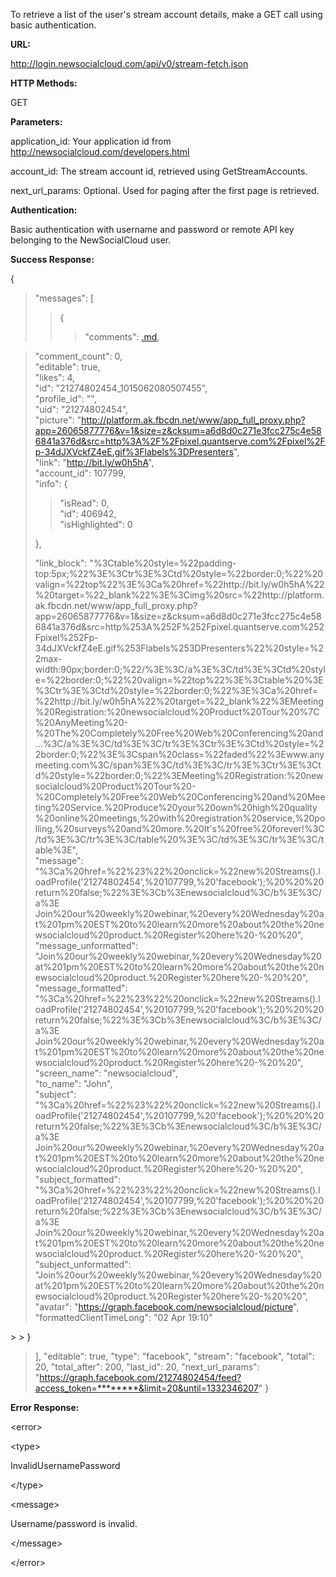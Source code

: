To retrieve a list of the user's stream account details, make a GET call using basic authentication.

**URL:**

http://login.newsocialcloud.com/api/v0/stream-fetch.json

**HTTP Methods:**

GET

**Parameters:**

<p>application_id: Your application id from <a href='http://newsocialcloud.com/developers.html'>http://newsocialcloud.com/developers.html</a></p>
<p>account_id: The stream account id, retrieved using GetStreamAccounts.</p>
<p>next_url_params: Optional. Used for paging after the first page is retrieved.</p>

**Authentication:**

Basic authentication with username and password or remote API key belonging to the NewSocialCloud user.

**Success Response:**

{
> "messages": [
> > {
> > > <p>"comments": <a href='.md'>.md</a>,<br>
<blockquote>"comment_count": 0,<br>
"editable": true,<br>
"likes": 4,<br>
"id": "21274802454_1015062080507455",<br>
"profile_id": "",<br>
"uid": "21274802454",<br>
"picture": "<a href='http://platform.ak.fbcdn.net/www/app_full_proxy.php?app=26065877776&v=1&size=z&cksum=a6d8d0c271e3fcc275c4e586841a376d&src=http%3A%2F%2Fpixel.quantserve.com%2Fpixel%2Fp-34dJXVckfZ4eE.gif%3Flabels%3DPresenters'>http://platform.ak.fbcdn.net/www/app_full_proxy.php?app=26065877776&amp;v=1&amp;size=z&amp;cksum=a6d8d0c271e3fcc275c4e586841a376d&amp;src=http%3A%2F%2Fpixel.quantserve.com%2Fpixel%2Fp-34dJXVckfZ4eE.gif%3Flabels%3DPresenters</a>",<br>
"link": "<a href='http://bit.ly/w0h5hA'>http://bit.ly/w0h5hA</a>",<br>
"account_id": 107799,<br>
"info": {<br>
<blockquote>"isRead": 0,<br>
"id": 406942,<br>
"isHighlighted": 0</p>
</blockquote>},<br>
<p>"link_block": "%3Ctable%20style=%22padding-top:5px;%22%3E%3Ctr%3E%3Ctd%20style=%22border:0;%22%20valign=%22top%22%3E%3Ca%20href=%22http://bit.ly/w0h5hA%22%20target=%22_blank%22%3E%3Cimg%20src=%22http://platform.ak.fbcdn.net/www/app_full_proxy.php?app=26065877776&v=1&size=z&cksum=a6d8d0c271e3fcc275c4e586841a376d&src=http%253A%252F%252Fpixel.quantserve.com%252Fpixel%252Fp-34dJXVckfZ4eE.gif%253Flabels%253DPresenters%22%20style=%22max-width:90px;border:0;%22/%3E%3C/a%3E%3C/td%3E%3Ctd%20style=%22border:0;%22%20valign=%22top%22%3E%3Ctable%20%3E%3Ctr%3E%3Ctd%20style=%22border:0;%22%3E%3Ca%20href=%22http://bit.ly/w0h5hA%22%20target=%22_blank%22%3EMeeting%20Registration:%20newsocialcloud%20Product%20Tour%20%7C%20AnyMeeting%20-%20The%20Completely%20Free%20Web%20Conferencing%20and...%3C/a%3E%3C/td%3E%3C/tr%3E%3Ctr%3E%3Ctd%20style=%22border:0;%22%3E%3Cspan%20class=%22faded%22%3Ewww.anymeeting.com%3C/span%3E%3C/td%3E%3C/tr%3E%3Ctr%3E%3Ctd%20style=%22border:0;%22%3EMeeting%20Registration:%20newsocialcloud%20Product%20Tour%20-%20Completely%20Free%20Web%20Conferencing%20and%20Meeting%20Service.%20Produce%20your%20own%20high%20quality%20online%20meetings,%20with%20registration%20service,%20polling,%20surveys%20and%20more.%20It's%20free%20forever!%3C/td%3E%3C/tr%3E%3C/table%20%3E%3C/td%3E%3C/tr%3E%3C/table%3E",<br>
"message": "%3Ca%20href=%22%23%22%20onclick=%22new%20Streams().loadProfile('21274802454',%20107799,%20'facebook');%20%20%20return%20false;%22%3E%3Cb%3Enewsocialcloud%3C/b%3E%3C/a%3E Join%20our%20weekly%20webinar,%20every%20Wednesday%20at%201pm%20EST%20to%20learn%20more%20about%20the%20newsocialcloud%20product.%20Register%20here%20-%20%20",<br>
"message_unformatted": "Join%20our%20weekly%20webinar,%20every%20Wednesday%20at%201pm%20EST%20to%20learn%20more%20about%20the%20newsocialcloud%20product.%20Register%20here%20-%20%20",<br>
"message_formatted": "%3Ca%20href=%22%23%22%20onclick=%22new%20Streams().loadProfile('21274802454',%20107799,%20'facebook');%20%20%20return%20false;%22%3E%3Cb%3Enewsocialcloud%3C/b%3E%3C/a%3E Join%20our%20weekly%20webinar,%20every%20Wednesday%20at%201pm%20EST%20to%20learn%20more%20about%20the%20newsocialcloud%20product.%20Register%20here%20-%20%20",<br>
"screen_name": "newsocialcloud",<br>
"to_name": "John",<br>
"subject": "%3Ca%20href=%22%23%22%20onclick=%22new%20Streams().loadProfile('21274802454',%20107799,%20'facebook');%20%20%20return%20false;%22%3E%3Cb%3Enewsocialcloud%3C/b%3E%3C/a%3E Join%20our%20weekly%20webinar,%20every%20Wednesday%20at%201pm%20EST%20to%20learn%20more%20about%20the%20newsocialcloud%20product.%20Register%20here%20-%20%20",<br>
"subject_formatted": "%3Ca%20href=%22%23%22%20onclick=%22new%20Streams().loadProfile('21274802454',%20107799,%20'facebook');%20%20%20return%20false;%22%3E%3Cb%3Enewsocialcloud%3C/b%3E%3C/a%3E Join%20our%20weekly%20webinar,%20every%20Wednesday%20at%201pm%20EST%20to%20learn%20more%20about%20the%20newsocialcloud%20product.%20Register%20here%20-%20%20",<br>
"subject_unformatted": "Join%20our%20weekly%20webinar,%20every%20Wednesday%20at%201pm%20EST%20to%20learn%20more%20about%20the%20newsocialcloud%20product.%20Register%20here%20-%20%20",<br>
"avatar": "<a href='https://graph.facebook.com/newsocialcloud/picture'>https://graph.facebook.com/newsocialcloud/picture</a>",<br>
"formattedClientTimeLong": "02 Apr 19:10"</p>
</blockquote>
> > }

> ],
> "editable": true,
> "type": "facebook",
> "stream": "facebook",
> "total": 20,
> "total\_after": 200,
> "last\_id": 20,
> "next\_url\_params": "https://graph.facebook.com/21274802454/feed?access_token=********&limit=20&until=1332346207"
}

**Error Response:**



&lt;error&gt;




&lt;type&gt;

InvalidUsernamePassword

&lt;/type&gt;




&lt;message&gt;

Username/password is invalid.

&lt;/message&gt;




&lt;/error&gt;


